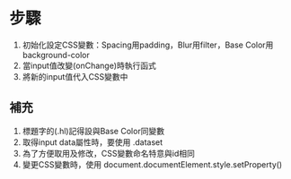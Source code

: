 # 步驟

1. 初始化設定CSS變數：Spacing用padding，Blur用filter，Base Color用background-color
2. 當input值改變(onChange)時執行函式
3. 將新的input值代入CSS變數中

## 補充

1. 標題字的(.hl)記得設與Base Color同變數
2. 取得input data屬性時，要使用 .dataset
3. 為了方便取用及修改，CSS變數命名特意與id相同
4. 變更CSS變數時，使用 document.documentElement.style.setProperty()
